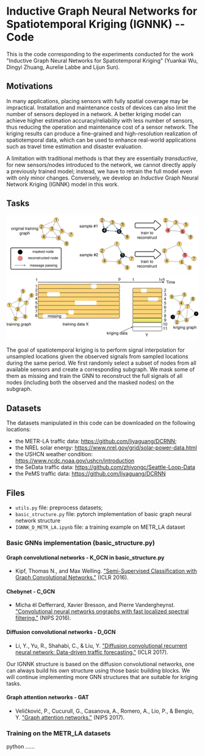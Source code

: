 # Inductive Graph Neural Networks for Spatiotemporal Kriging (IGNNK) -- Code

This is the code corresponding to the experiments conducted for the work "Inductive Graph Neural Networks for Spatiotemporal Kriging"
(Yuankai Wu, Dingyi Zhuang, Aurelie Labbe and Lijun Sun).

## Motivations

In many applications, placing sensors with fully spatial coverage may be impractical. Installation and maintenance costs of devices can also limit the number of sensors deployed in a network. A better kriging model can achieve higher estimation accuracy/reliability with less number of sensors, thus reducing the operation and maintenance cost of a sensor network. The kriging results can produce a fine-grained and high-resolution realization of spatiotemporal data, which can be used to enhance real-world applications such as travel time estimation and disaster evaluation.

A limitation with traditional methods is that they are essentially *transductive*, for new sensors/nodes introduced to the network, we cannot directly apply a previously trained model; instead, we have to retrain the full model even with only minor changes. Conversely, we develop an *Inductive* Graph Neural Network Kriging (IGNNK) model in this work. 

## Tasks

<img src="https://github.com/Kaimaoge/IGNNK/blob/master/fig/Fig1new2-1.png" width="800">
<img src="https://github.com/Kaimaoge/IGNNK/blob/master/fig/Fig2new2-1.png" width="800">

The goal of spatiotemporal kriging is to perform signal interpolation for unsampled locations given the observed signals from sampled locations during the same period. We first randomly select a subset of nodes from all available sensors and create a corresponding subgraph. We mask some of them as missing and train the GNN to reconstruct the full signals of all nodes (including both the observed and the masked nodes) on the subgraph.

## Datasets

The datasets manipulated in this code can be downloaded on the following locations:
- the METR-LA traffic data: https://github.com/liyaguang/DCRNN;
- the NREL solar energy: https://www.nrel.gov/grid/solar-power-data.html
- the USHCN weather condition: https://www.ncdc.noaa.gov/ushcn/introduction
- the SeData traffic data: https://github.com/zhiyongc/Seattle-Loop-Data
- the PeMS traffic data: https://github.com/liyaguang/DCRNN

## Files

- `utils.py` file: preprocess datasets;
- `basic_structure.py` file: pytorch implementation of basic graph neural network structure
- `IGNNK_D_METR_LA.ipynb` file: a training example on METR_LA dataset

### Basic GNNs implementation (basic_structure.py)

#### Graph convolutional networks - K_GCN in basic_structure.py

- Kipf, Thomas N., and Max Welling. ["Semi-Supervised Classification with Graph Convolutional Networks."](https://arxiv.org/pdf/1609.02907.pdf) (ICLR 2016).

#### Chebynet - C_GCN

- Micha ̈el Defferrard, Xavier Bresson, and Pierre Vandergheynst. ["Convolutional neural networks ongraphs with fast localized spectral filtering."](http://papers.nips.cc/paper/6081-convolutional-neural-networks-on-graphs-with-fast-localized-spectral-filtering.pdf) (NIPS 2016).

#### Diffusion convolutional networks - D_GCN

- Li, Y., Yu, R., Shahabi, C., & Liu, Y. ["Diffusion convolutional recurrent neural network: Data-driven traffic forecasting."](https://arxiv.org/pdf/1707.01926.pdf) (ICLR 2017).

Our IGNNK structure is based on the diffusion convolutional networks, one can always build his own structure using those basic building blocks. We will continue implementing more GNN structures that are suitable for kriging tasks.

#### Graph attention networks - GAT

- Veličković, P., Cucurull, G., Casanova, A., Romero, A., Lio, P., & Bengio, Y. ["Graph attention networks."](https://arxiv.org/pdf/1710.10903.pdf) (NIPS 2017).


### Training on the METR_LA datasets

python ......


